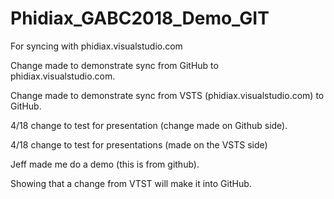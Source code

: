 # Phidiax_GABC2018_Demo_GIT
For syncing with phidiax.visualstudio.com

Change made to demonstrate sync from GitHub to phidiax.visualstudio.com.

Change made to demonstrate sync from VSTS (phidiax.visualstudio.com) to GitHub.

4/18 change to test for presentation (change made on Github side).

4/18 change to test for presentations (made on the VSTS side)

Jeff made me do a demo (this is from github).

Showing that a change from VTST will make it into GitHub.
